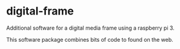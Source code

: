 # digital-frame
Additional software for a digital media frame using a raspberry pi 3.

This software package combines bits of code to found on the web.
